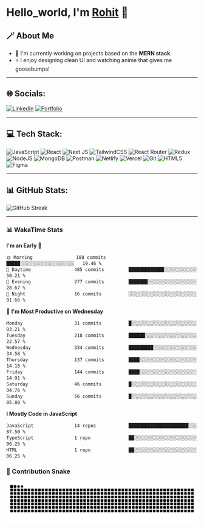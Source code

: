 # Hello_world, I'm [Rohit](https://irohitna-portfolio.vercel.app/) 👋 

## 🪄 About Me  
- 🤫 I'm currently working on projects based on the **MERN stack**.  
- ⚡ I enjoy designing clean UI and watching anime that gives me goosebumps!  

---

## 🌐 Socials:
[![LinkedIn](https://img.shields.io/badge/LinkedIn-0A66C2?style=flat&logo=linkedin&logoColor=white)](https://www.linkedin.com/in/rohitna/)
[![Portfolio](https://img.shields.io/badge/Portfolio-000000?style=flat&logo=vercel&logoColor=white)](https://irohitna-portfolio.vercel.app/)

---

## 💻 Tech Stack:
![JavaScript](https://img.shields.io/badge/JavaScript-323330?style=flat-square&logo=javascript&logoColor=F7DF1E&logoWidth=20)
![React](https://img.shields.io/badge/React-20232A?style=flat-square&logo=react&logoColor=61DAFB&logoWidth=20)
![Next JS](https://img.shields.io/badge/Next.js-000000?style=flat-square&logo=nextdotjs&logoColor=white&logoWidth=20)
![TailwindCSS](https://img.shields.io/badge/TailwindCSS-38B2AC?style=flat-square&logo=tailwindcss&logoColor=white&logoWidth=20)
![React Router](https://img.shields.io/badge/React_Router-CA4245?style=flat-square&logo=react-router&logoColor=white&logoWidth=20)
![Redux](https://img.shields.io/badge/Redux-593D88?style=flat-square&logo=redux&logoColor=white&logoWidth=20)
![NodeJS](https://img.shields.io/badge/Node.js-43853D?style=flat-square&logo=node.js&logoColor=white&logoWidth=20)
![MongoDB](https://img.shields.io/badge/MongoDB-4EA94B?style=flat-square&logo=mongodb&logoColor=white&logoWidth=20)
![Postman](https://img.shields.io/badge/Postman-FF6C37?style=flat-square&logo=postman&logoColor=white&logoWidth=20)
![Netlify](https://img.shields.io/badge/Netlify-00C7B7?style=flat-square&logo=netlify&logoColor=white&logoWidth=20)
![Vercel](https://img.shields.io/badge/Vercel-000000?style=flat-square&logo=vercel&logoColor=white&logoWidth=20)
![Git](https://img.shields.io/badge/Git-F05032?style=flat-square&logo=git&logoColor=white&logoWidth=20)
![HTML5](https://img.shields.io/badge/HTML5-E34F26?style=flat-square&logo=html5&logoColor=white&logoWidth=20)
![Figma](https://img.shields.io/badge/Figma-F24E1E?style=flat-square&logo=figma&logoColor=white&logoWidth=20)

---

## 📊 GitHub Stats:
![GitHub Streak](https://streak-stats.demolab.com?user=Inasync-io&theme=transparent&ring=0A7CE3&fire=FF6C37&currStreakLabel=0A7CE3&currStreakNum=414D54&sideLabels=0A7CE3&sideNums=414D54&dates=7D94A0#gh-dark-mode-only)

---

### 📊 WakaTime Stats

**I'm an Early 🐤** 

```text
🌞 Morning                188 commits         █████░░░░░░░░░░░░░░░░░░░░   19.46 % 
🌆 Daytime                485 commits         █████████████░░░░░░░░░░░░   50.21 % 
🌃 Evening                277 commits         ███████░░░░░░░░░░░░░░░░░░   28.67 % 
🌙 Night                  16 commits          ░░░░░░░░░░░░░░░░░░░░░░░░░   01.66 % 
```
📅 **I'm Most Productive on Wednesday** 

```text
Monday                   31 commits          █░░░░░░░░░░░░░░░░░░░░░░░░   03.21 % 
Tuesday                  218 commits         ██████░░░░░░░░░░░░░░░░░░░   22.57 % 
Wednesday                334 commits         █████████░░░░░░░░░░░░░░░░   34.58 % 
Thursday                 137 commits         ████░░░░░░░░░░░░░░░░░░░░░   14.18 % 
Friday                   144 commits         ████░░░░░░░░░░░░░░░░░░░░░   14.91 % 
Saturday                 46 commits          █░░░░░░░░░░░░░░░░░░░░░░░░   04.76 % 
Sunday                   56 commits          █░░░░░░░░░░░░░░░░░░░░░░░░   05.80 % 
```


**I Mostly Code in JavaScript** 

```text
JavaScript               14 repos            ██████████████████████░░░   87.50 % 
TypeScript               1 repo              ██░░░░░░░░░░░░░░░░░░░░░░░   06.25 % 
HTML                     1 repo              ██░░░░░░░░░░░░░░░░░░░░░░░   06.25 % 
```


<!--END_SECTION:waka_two-->

### 🐍 Contribution Snake

<picture>
  <source media="(prefers-color-scheme: dark)" srcset="https://raw.githubusercontent.com/Inasync-io/Inasync-io/output/snake-dark.svg">
  <source media="(prefers-color-scheme: light)" srcset="https://raw.githubusercontent.com/Inasync-io/Inasync-io/output/snake-light.svg">
  <img alt="github contribution grid snake" src="https://raw.githubusercontent.com/Inasync-io/Inasync-io/output/snake-dark.svg">
</picture>




